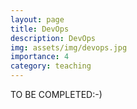 ```yaml
---
layout: page
title: DevOps
description: DevOps
img: assets/img/devops.jpg
importance: 4
category: teaching
---
```

TO BE COMPLETED:-)
